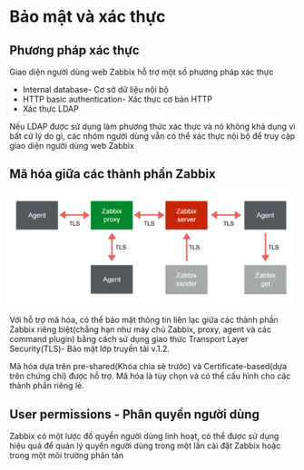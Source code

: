 # Bảo mật và xác thực
## Phương pháp xác thực

Giao diện người dùng web Zabbix hỗ trợ một số phương pháp xác thực 
* Internal database- Cơ sở dữ liệu nội bộ
* HTTP basic authentication- Xác thực cơ bản HTTP
* Xác thực LDAP

Nếu LDAP được sử dụng làm phương thức xác thực và nó không khả dụng vì bất cứ lý do gì, các nhóm người dùng vẫn có thể xác thực nội bộ để truy cập giao diện người dùng web Zabbix

## Mã hóa giữa các thành phần Zabbix

![huydv](/images/Screenshot_22.png)

Với hỗ trợ mã hóa, có thể bảo mật thông tin liên lạc giữa các thành phần Zabbix riêng biệt(chẳng hạn như máy chủ Zabbix, proxy, agent và các command plugin) bằng cách sử dụng giao thức Transport Layer Security(TLS)- Bảo mật lớp truyền tải v.1.2. 

Mã hóa dựa trên pre-shared(Khóa chia sẻ trước) và Certificate-based(dựa trên chứng chỉ) được hỗ trợ. Mã hóa là tùy chọn và có thể cấu hình cho các thành phần riêng lẻ.

## User permissions - Phân quyền người dùng
Zabbix có một lược đồ quyền người dùng linh hoạt, có thể được sử dụng hiệu quả để quản lý quyền người dùng trong một lần cài đặt Zabbix hoặc trong một môi trường phân tán